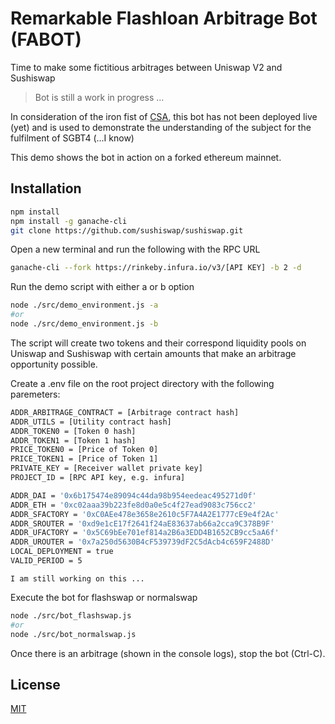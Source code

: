 # Remarkable Flashloan Arbitrage Bot (FABOT)

Time to make some fictitious arbitrages between Uniswap V2 and Sushiswap

>Bot is still a work in progress ... 

In consideration of the iron fist of [CSA](https://www.csa.gov.sg/), this bot has not been deployed live (yet) and is used to demonstrate the understanding of the subject for the fulfilment of SGBT4 (...I know)

This demo shows the bot in action on a forked ethereum mainnet.

## Installation

```bash
npm install
npm install -g ganache-cli
git clone https://github.com/sushiswap/sushiswap.git
```

Open a new terminal and run the following with the RPC URL
```bash
ganache-cli --fork https://rinkeby.infura.io/v3/[API KEY] -b 2 -d
```

Run the demo script with either a or b option 
```bash
node ./src/demo_environment.js -a
#or
node ./src/demo_environment.js -b
```

The script will create two tokens and their correspond liquidity pools on Uniswap and Sushiswap with certain amounts that make an arbitrage opportunity possible.

Create a .env file on the root project directory with the following paremeters:

```bash
ADDR_ARBITRAGE_CONTRACT = [Arbitrage contract hash]
ADDR_UTILS = [Utility contract hash]
ADDR_TOKEN0 = [Token 0 hash]
ADDR_TOKEN1 = [Token 1 hash]
PRICE_TOKEN0 = [Price of Token 0]
PRICE_TOKEN1 = [Price of Token 1]
PRIVATE_KEY = [Receiver wallet private key]
PROJECT_ID = [RPC API key, e.g. infura]

ADDR_DAI = '0x6b175474e89094c44da98b954eedeac495271d0f'
ADDR_ETH = '0xc02aaa39b223fe8d0a0e5c4f27ead9083c756cc2'
ADDR_SFACTORY = '0xC0AEe478e3658e2610c5F7A4A2E1777cE9e4f2Ac'
ADDR_SROUTER = '0xd9e1cE17f2641f24aE83637ab66a2cca9C378B9F'
ADDR_UFACTORY = '0x5C69bEe701ef814a2B6a3EDD4B1652CB9cc5aA6f'
ADDR_UROUTER = '0x7a250d5630B4cF539739dF2C5dAcb4c659F2488D'
LOCAL_DEPLOYMENT = true
VALID_PERIOD = 5
```

`I am still working on this ...`

Execute the bot for flashswap or normalswap
```bash
node ./src/bot_flashswap.js
#or
node ./src/bot_normalswap.js
```
Once there is an arbitrage (shown in the console logs), stop the bot (Ctrl-C). 

## License

[MIT](https://tldrlegal.com/license/mit-license)

